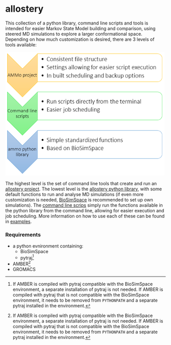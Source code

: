 # allostery

This collection of a python library, command line scripts and tools is intended for easier Markov State Model building and comparison, using steered MD simulations to explore a larger conformational space. Depending on how much customization is desired, there are 3 levels of tools available:

<img src="data/structure.png" width=500>

The highest level is the set of command line tools that create and run an [allostery project](examples/project.md). The lowest level is the [allostery python library](examples/notebook.ipynb), with some default functions to run and analyse MD simulations (if even more customization is needed, [BioSimSpace](www.biosimspace.org) is recommended to set up own simulations). The [command line scrips](examples/scripts.md) simply run the functions available in the python library from the command line, allowing for easier execution and job scheduling. More information on how to use each of these can be found in [examples](examples).

### Requirements

* a python evnironment containing:
    * BioSimSpace
    * pytraj[^1]
* AMBER[^1]
* GROMACS

[^1]: If AMBER is compiled with pytraj compatible with the BioSimSpace environment, a separate installation of pytraj is not needed. If AMBER is compiled with pytraj that is not compatible with the BioSimSpace environment, it needs to be removed from `PYTHONPATH` and a separate pytraj installed in the environment.
